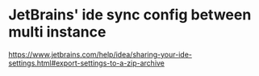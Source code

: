


# JetBrains' ide sync config between multi instance
https://www.jetbrains.com/help/idea/sharing-your-ide-settings.html#export-settings-to-a-zip-archive





